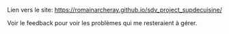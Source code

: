 Lien vers le site: https://romainarcheray.github.io/sdv_project_supdecuisine/

Voir le feedback pour voir les problèmes qui me resteraient à gérer.
